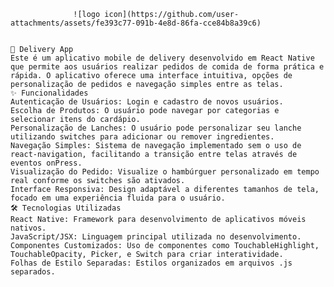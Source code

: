 
        
                  ![logo icon](https://github.com/user-attachments/assets/fe393c77-091b-4e8d-86fa-cce84b8a39c6)

            
	📱 Delivery App
	Este é um aplicativo mobile de delivery desenvolvido em React Native que permite aos usuários realizar pedidos de comida de forma prática e rápida. O aplicativo oferece uma interface intuitiva, opções de personalização de pedidos e navegação simples entre as telas.
	✨ Funcionalidades
	Autenticação de Usuários: Login e cadastro de novos usuários.
	Escolha de Produtos: O usuário pode navegar por categorias e selecionar itens do cardápio.
	Personalização de Lanches: O usuário pode personalizar seu lanche utilizando switches para adicionar ou remover ingredientes.
	Navegação Simples: Sistema de navegação implementado sem o uso de react-navigation, facilitando a transição entre telas através de eventos onPress.
	Visualização do Pedido: Visualize o hambúrguer personalizado em tempo real conforme os switches são ativados.
	Interface Responsiva: Design adaptável a diferentes tamanhos de tela, focado em uma experiência fluida para o usuário.
	🛠️ Tecnologias Utilizadas
	React Native: Framework para desenvolvimento de aplicativos móveis nativos.
	JavaScript/JSX: Linguagem principal utilizada no desenvolvimento.
    Componentes Customizados: Uso de componentes como TouchableHighlight, TouchableOpacity, Picker, e Switch para criar interatividade.
	Folhas de Estilo Separadas: Estilos organizados em arquivos .js separados.
